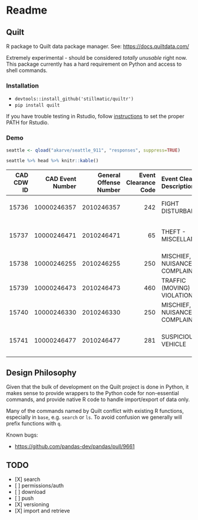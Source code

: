 Readme
================

Quilt
-----

R package to Quilt data package manager. See: <https://docs.quiltdata.com/>

Extremely experimental - should be considered *totally unusable* right now. This package currently has a hard requirement on Python and access to shell commands.

### Installation

-   `devtools::install_github('stillmatic/quiltr')`
-   `pip install quilt` <!-- * `devtools::install_github('apache/spark', ref='master', subdir='R/pkg')` -->

If you have trouble testing in Rstudio, follow [instructions](https://stackoverflow.com/questions/31121645/rstudio-shows-a-different-path-variable) to set the proper PATH for Rstudio.

### Demo

``` r
seattle <- qload("akarve/seattle_911", "responses", suppress=TRUE)
```

``` r
seattle %>% head %>% knitr::kable()
```

|  CAD CDW ID|  CAD Event Number|  General Offense Number|  Event Clearance Code| Event Clearance Description   | Event Clearance SubGroup      | Event Clearance Group    | Event Clearance Date   | Hundred Block Location            | District/Sector | Zone/Beat |  Census Tract|  Longitude|  Latitude| Incident Location              | Initial Type Description | Initial Type Subgroup | Initial Type Group | At Scene Time |
|-----------:|-----------------:|-----------------------:|---------------------:|:------------------------------|:------------------------------|:-------------------------|:-----------------------|:----------------------------------|:----------------|:----------|-------------:|----------:|---------:|:-------------------------------|:-------------------------|:----------------------|:-------------------|:--------------|
|       15736|       10000246357|              2010246357|                   242| FIGHT DISTURBANCE             | DISTURBANCES                  | DISTURBANCES             | 07/17/2010 08:49:00 PM | 3XX BLOCK OF PINE ST              | M               | M2        |      8100.200|  -122.3381|  47.61098| (47.610975163, -122.338146748) | NA                       | NA                    | NA                 | NA            |
|       15737|       10000246471|              2010246471|                    65| THEFT - MISCELLANEOUS         | THEFT                         | OTHER PROPERTY           | 07/17/2010 08:50:00 PM | 36XX BLOCK OF DISCOVERY PARK BLVD | Q               | Q1        |      5700.101|  -122.4046|  47.65832| (47.658324899, -122.404612874) | NA                       | NA                    | NA                 | NA            |
|       15738|       10000246255|              2010246255|                   250| MISCHIEF, NUISANCE COMPLAINTS | NUISANCE, MISCHIEF COMPLAINTS | NUISANCE, MISCHIEF       | 07/17/2010 08:55:00 PM | 21XX BLOCK OF 3RD AVE             | M               | M2        |      7200.203|  -122.3428|  47.61355| (47.613551471, -122.342843234) | NA                       | NA                    | NA                 | NA            |
|       15739|       10000246473|              2010246473|                   460| TRAFFIC (MOVING) VIOLATION    | TRAFFIC RELATED CALLS         | TRAFFIC RELATED CALLS    | 07/17/2010 09:00:00 PM | 7XX BLOCK OF ROY ST               | D               | D1        |      7200.100|  -122.3418|  47.62540| (47.625401388, -122.341846999) | NA                       | NA                    | NA                 | NA            |
|       15740|       10000246330|              2010246330|                   250| MISCHIEF, NUISANCE COMPLAINTS | NUISANCE, MISCHIEF COMPLAINTS | NUISANCE, MISCHIEF       | 07/17/2010 09:00:00 PM | 9XX BLOCK OF ALOHA ST             | D               | D1        |      6700.101|  -122.3397|  47.62742| (47.627424837, -122.339708605) | NA                       | NA                    | NA                 | NA            |
|       15741|       10000246477|              2010246477|                   281| SUSPICIOUS VEHICLE            | SUSPICIOUS CIRCUMSTANCES      | SUSPICIOUS CIRCUMSTANCES | 07/17/2010 09:02:00 PM | 30XX BLOCK OF W GOVERNMENT WAY    | Q               | Q1        |      5700.200|  -122.3966|  47.66131| (47.66131158, -122.39662681)   | NA                       | NA                    | NA                 | NA            |

Design Philosophy
-----------------

Given that the bulk of development on the Quilt project is done in Python, it makes sense to provide wrappers to the Python code for non-essential commands, and provide native R code to handle import/export of data only.

Many of the commands named by Quilt conflict with existing R functions, especially in `base`, e.g. `search` or `ls`. To avoid confusion we generally will prefix functions with `q`.

Known bugs:

-   <https://github.com/pandas-dev/pandas/pull/9661>

TODO
----

-   \[X\] search
-   \[ \] permissions/auth
-   \[ \] download
-   \[ \] push
-   \[X\] versioning
-   \[X\] import and retrieve
